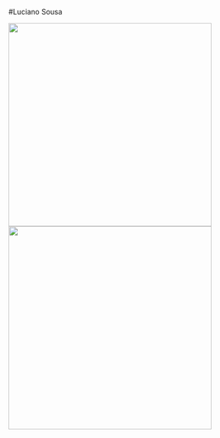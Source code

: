 #Luciano Sousa
<div style="display: block;">
	<div>
	  <a href="https://github.com/lucianosousa021/">
		<img width="400em" src="https://github-readme-stats.vercel.app/api?username=lucianosousa021&show_icons=true&include_all_commits=true&count_private=true&custom_title=Luciano Sousa&theme=github_dark" />
	  </a>
	</div>
	<div>
		<a href="https://github.com/lucianosousa021/">
			<img width="400em" src="https://github-readme-stats.vercel.app/api/top-langs?username=lucianosousa021&theme=github_dark" />
		</a>
	</div>
</div>
